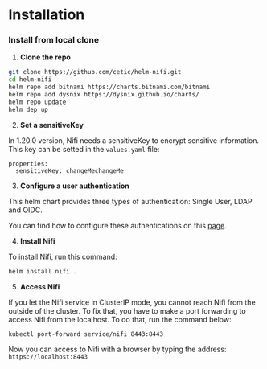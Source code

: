 Installation
=============


### Install from local clone

1. **Clone the repo**

```bash
git clone https://github.com/cetic/helm-nifi.git
cd helm-nifi
helm repo add bitnami https://charts.bitnami.com/bitnami
helm repo add dysnix https://dysnix.github.io/charts/
helm repo update
helm dep up
```
2. **Set a sensitiveKey**

In 1.20.0 version, Nifi needs a sensitiveKey to encrypt sensitive information. This key can be setted in the `values.yaml` file:

````
properties:
  sensitiveKey: changeMechangeMe
````

3. **Configure a user authentication**

This helm chart provides three types of authentication: Single User, LDAP and OIDC.

You can find how to configure these authentications on this [page](doc/USERMANAGER.md).

4. **Install Nifi**

To install Nifi, run this command:

```bash
helm install nifi .
```
5. **Access Nifi**

If you let the Nifi service in ClusterIP mode, you cannot reach Nifi from the outside of the cluster. To fix that, you have to make a port forwarding to access Nifi from the localhost. To do that, run the command below:

````
kubectl port-forward service/nifi 8443:8443
````

Now you can access to Nifi with a browser by typing the address: `https://localhost:8443`
